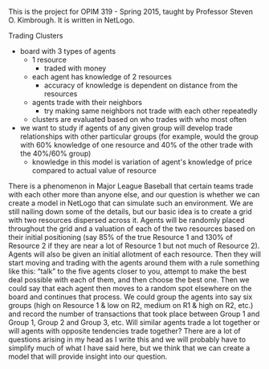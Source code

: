 This is the project for OPIM 319 - Spring 2015, taught by Professor Steven O. Kimbrough. It is written in NetLogo.

Trading Clusters

- board with 3 types of agents
	- 1 resource
		- traded with money
	- each agent has knowledge of 2 resources
		- accuracy of knowledge is dependent on distance from the resources
	- agents trade with their neighbors
		- try making same neighbors not trade with each other repeatedly
	- clusters are evaluated based on who trades with who most often
- we want to study if agents of any given group will develop trade relationships with other particular groups (for example, would the group with 60% knowledge of one resource and 40% of the other trade with the 40%/60% group)
	- knowledge in this model is variation of agent's knowledge of price compared to actual value of resource

There is a phenomenon in Major League Baseball that certain teams trade with each other more than anyone else, and our question is whether we can create a model in NetLogo that can simulate such an environment. We are still nailing down some of the details, but our basic idea is to create a grid with two resources dispersed across it. Agents will be randomly placed throughout the grid and a valuation of each of the two resources based on their initial positioning (say 85% of the true Resource 1 and 130% of Resource 2 if they are near a lot of Resource 1 but not much of Resource 2). Agents will also be given an initial allotment of each resource. Then they will start moving and trading with the agents around them with a rule something like this: “talk” to the five agents closer to you, attempt to make the best deal possible with each of them, and then choose the best one. Then we could say that each agent then moves to a random spot elsewhere on the board and continues that process. We could group the agents into say six groups (high on Resource 1 & low on R2, medium on R1 & high on R2, etc.) and record the number of transactions that took place between Group 1 and Group 1, Group 2 and Group 3, etc. Will similar agents trade a lot together or will agents with opposite tendencies trade together? There are a lot of questions arising in my head as I write this and we will probably have to simplify much of what I have said here, but we think that we can create a model that will provide insight into our question.